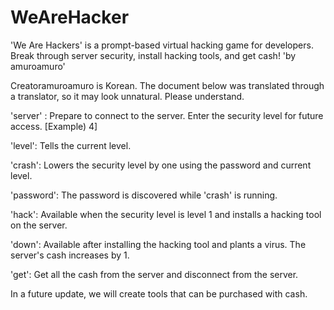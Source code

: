 # WeAreHacker
'We Are Hackers' is a prompt-based virtual hacking game for developers. Break through server security, install hacking tools, and get cash!  'by amuroamuro'


Creatoramuroamuro is Korean. The document below was translated through a translator, so it may look unnatural. Please understand.

'server' : Prepare to connect to the server. Enter the security level for future access. [Example) 4]

'level': Tells the current level.

'crash': Lowers the security level by one using the password and current level.

'password': The password is discovered while 'crash' is running.

'hack': Available when the security level is level 1 and installs a hacking tool on the server.

'down': Available after installing the hacking tool and plants a virus. The server's cash increases by 1.

'get': Get all the cash from the server and disconnect from the server.

In a future update, we will create tools that can be purchased with cash.
